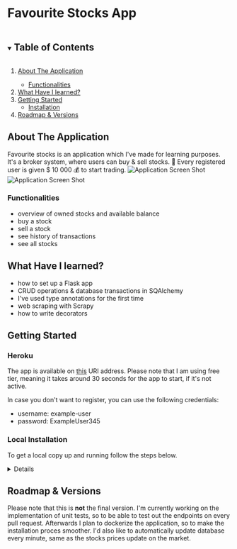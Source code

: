 # Favourite Stocks App
<!-- TABLE OF CONTENTS -->
<details open="open">
  <summary><h2 style="display: inline-block">Table of Contents</h2></summary>
  <ol>
    <li>
      <a href="#about-the-application">About The Application</a>
    </li>
      <ul>
        <li><a href="#functionalities">Functionalities</a></li>
      </ul>    
    <li>
      <a href="#what-have-i-learned">What Have I learned?</a>
    </li>
    <li>
      <a href="#getting-started">Getting Started</a>
      <ul>
        <li><a href="#installation">Installation</a></li>
      </ul>
    </li>
    <li><a href="#roadmap--versions">Roadmap & Versions</a></li>
  </ol>
</details>


## About The Application

Favourite stocks is an application which I've made for learning purposes. It's a broker system, where users can buy & sell stocks. :bank: Every registered user is given $ 10 000 :moneybag: to start trading. 
![Application Screen Shot](https://user-images.githubusercontent.com/38294198/134824272-fd000470-1ec5-4218-8771-debdc6ab3b4f.png)
![Application Screen Shot](https://user-images.githubusercontent.com/38294198/134824336-6d69ef32-0882-4c20-801a-00749363eb33.png)


### Functionalities
* overview of owned stocks and available balance 
* buy a stock
* sell a stock 
* see history of transactions 
* see all stocks

## What Have I learned? 
* how to set up a Flask app 
* CRUD operations & database transactions in SQAlchemy
* I've used type annotations for the first time
* web scraping with Scrapy  
* how to write decorators 



<!-- GETTING STARTED -->
## Getting Started
### Heroku
The app is available on [this](https://fav-stocks.herokuapp.com/) URI address. Please note that I am using free tier, meaning it takes around 30 seconds for the app to start, if it's not active. 

In case you don't want to register, you can use the following credentials:
* username: example-user
* password: ExampleUser345

### Local Installation
To get a local copy up and running follow the steps below.

<details>
  
1. Clone the repo
```sh
git clone git@github.com:clytaemnestra/fav-stocks.git
```
2. Create a virtual environment and activate it
```sh
python3 -m venv venv
source venv/bin/activate
```
3. Install required packages
```sh
pip install -r requirements.txt
```
4. Create a Postgres database locally and set up environment variables
```sh
sudo -u postgres psql 
CREATE DATABASE database-name
\q 
export TEST_DATABASE_URL="postgres://user:password@localhost:5432/database-name"
```
5. Create tables
```sh
flask db init
flask db migrate
flask db upgrade
```
6. Fill database with stock data 
```sh
\copy stock FROM 'fav-stocks/application/stocks.csv' DELIMITER ',' CSV HEADER
```
7. Run the application
```sh
flask run
```
</details>

<!-- ROADMAP -->
## Roadmap & Versions

Please note that this is **not** the final version. I'm currently working on the implementation of unit tests, so to be able to test out the endpoints on every pull request. Afterwards I plan to dockerize the application, so to make the installation proces smoother. I'd also like to automatically update database every minute, same as the stocks prices update on the market.  
